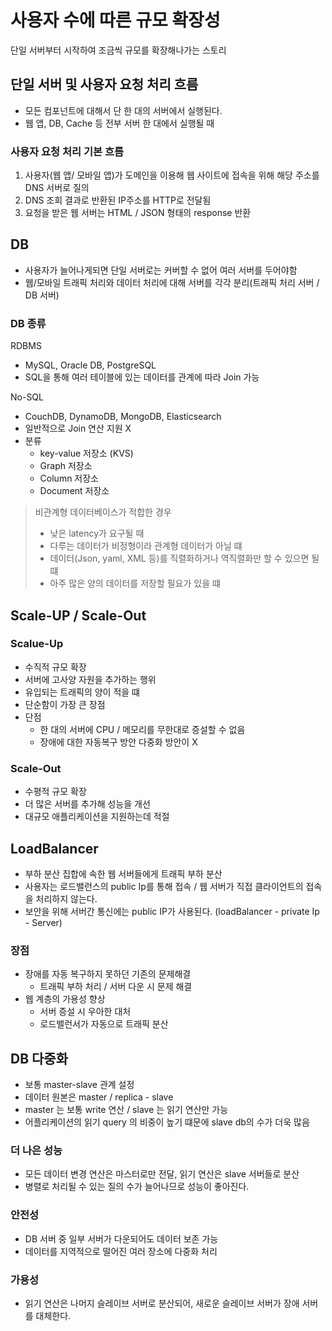 # 사용자 수에 따른 규모 확장성 
단일 서버부터 시작하여 조금씩 규모를 확장해나가는 스토리 

## 단일 서버 및 사용자 요청 처리 흐름 
- 모든 컴포넌트에 대해서 단 한 대의 서버에서 실행된다. 
- 웹 앱, DB, Cache 등 전부 서버 한 대에서 실행될 때

### 사용자 요청 처리 기본 흐름 
1. 사용자(웹 앱/ 모바일 앱)가 도메인을 이용해 웹 사이트에 접속을 위해 해당 주소를 DNS 서버로 질의 
2. DNS 조회 결과로 반환된 IP주소를 HTTP로 전달됨
3. 요청을 받은 웹 서버는 HTML / JSON 형태의 response 반환 


## DB 
- 사용자가 늘어나게되면 단일 서버로는 커버할 수 없어 여러 서버를 두어야함 
- 웹/모바일 트래픽 처리와 데이터 처리에 대해 서버를 각각 분리(트래픽 처리 서버 / DB 서버)

### DB 종류 
RDBMS 
- MySQL, Oracle DB, PostgreSQL 
- SQL을 통해 여러 테이블에 있는 데이터를 관계에 따라 Join 가능 

No-SQL
- CouchDB, DynamoDB, MongoDB, Elasticsearch 
- 일반적으로 Join 연산 지원 X
- 분류 
  - key-value 저장소 (KVS)
  - Graph 저장소
  - Column 저장소
  - Document 저장소 

> 비관계형 데이터베이스가 적합한 경우
> - 낮은 latency가 요구될 때
> - 다루는 데이터가 비정형이라 관계형 데이터가 아닐 떄 
> - 데이터(Json, yaml, XML 등)를 직렬화하거나 역직렬화만 할 수 있으면 될 떄 
> - 아주 많은 양의 데이터를 저장할 필요가 있을 떄 

## Scale-UP / Scale-Out

### Scalue-Up
- 수직적 규모 확장
- 서버에 고사양 자원을 추가하는 행위 
- 유입되는 트래픽의 양이 적을 떄 
- 단순함이 가장 큰 장점 
- 단점 
  - 한 대의 서버에 CPU / 메모리를 무한대로 증설할 수 없음 
  - 장애에 대한 자동복구 방안 다중화 방안이 X 

### Scale-Out 
- 수평적 규모 확장 
- 더 많은 서버를 추가해 성능을 개선
- 대규모 애플리케이션을 지원하는데 적절


## LoadBalancer 
- 부하 분산 집합에 속한 웹 서버들에게 트래픽 부하 분산
- 사용자는 로드밸런스의 public Ip를 통해 접속 / 웹 서버가 직접 클라이언트의 접속을 처리하지 않는다. 
- 보안을 위해 서버간 통신에는 public IP가 사용된다. (loadBalancer - private Ip - Server)

### 장점
- 장애를 자동 복구하지 못하던 기존의 문제해결 
  - 트래픽 부하 처리 / 서버 다운 시 문제 해결 
- 웹 계층의 가용성 향상 
  - 서버 증설 시 우아한 대처 
  - 로드밸런서가 자동으로 트래픽 분산 

## DB 다중화 
- 보통 master-slave 관계 설정 
- 데이터 원본은 master / replica - slave
- master 는 보통 write 연산 / slave 는 읽기 연산만 가능 
- 어플리케이션의 읽기 query 의 비중이 높기 떄문에 slave db의 수가 더욱 많음 

### 더 나은 성능 
- 모든 데이터 변경 연산은 마스터로만 전달, 읽기 연산은 slave 서버들로 분산
- 병렬로 처리될 수 있는 질의 수가 늘어나므로 성능이 좋아진다. 

### 안전성 
- DB 서버 중 일부 서버가 다운되어도 데이터 보존 가능 
- 데이터를 지역적으로 떨어진 여러 장소에 다중화 처리 

### 가용성 
- 읽기 연산은 나머지 슬레이브 서버로 분산되어, 새로운 슬레이브 서버가 장애 서버를 대체한다. 


